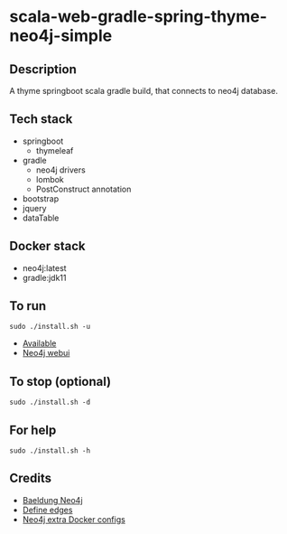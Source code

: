 # scala-web-gradle-spring-thyme-neo4j-simple

## Description
A thyme springboot scala gradle build,
that connects to neo4j database.

## Tech stack
- springboot
  - thymeleaf
- gradle
  - neo4j drivers
  - lombok
  - PostConstruct annotation
- bootstrap
- jquery
- dataTable

## Docker stack
- neo4j:latest
- gradle:jdk11

## To run
`sudo ./install.sh -u`
- [Available](http://localhost)
- [Neo4j webui](http://localhost)

## To stop (optional)
`sudo ./install.sh -d`

## For help
`sudo ./install.sh -h`

## Credits
- [Baeldung Neo4j](https://www.baeldung.com/scala-neo4j)
- [Define edges](https://spring.io/guides/gs/accessing-data-neo4j/)
- [Neo4j extra Docker configs](https://paras301.medium.com/initialize-a-neo4j-docker-container-using-cypher-scripts-f4a5ded9ff52)
